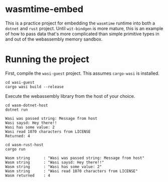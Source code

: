 # wasmtime-embed
This is a practice project for embedding the `wasmtime` runtime into both
a `dotnet` and `rust` project. Until `wit-bindgen` is more mature, this
is an example of how to pass data that's more complicated than simple
primitive types in and out of the webassembly memory sandbox.

# Running the project
First, compile the `wasi-guest` project. This assumes `cargo-wasi` is
installed.

```
cd wasi-guest
cargo wasi build --release
```

Execute the webassembly library from the host of your choice.

```
cd wasm-dotnet-host
dotnet run

Wasi was passed string: Message from host
Wasi saysd: Hey there!!
Wasi has some value: 2
Wasi read 1070 characters from LICENSE
Returned: 4
```

```
cd wasm-rust-host
cargo run

Wasm string      : "Wasi was passed string: Message from host"
Wasm string      : "Wasi saysd: Hey there!!"
Wasm string      : "Wasi has some value: 2"
Wasm string      : "Wasi read 1070 characters from LICENSE"
Wasm returned    : 4
```
